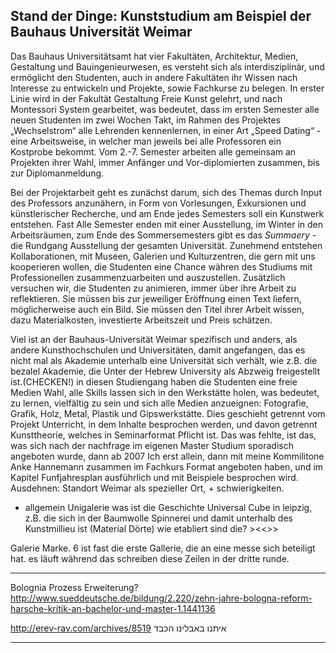 ## Stand der Dinge: Kunststudium am Beispiel der Bauhaus Universität Weimar

Das Bauhaus Universitätsamt hat vier Fakultäten, Architektur, Medien, Gestaltung und Bauingenieurwesen, es versteht sich als interdisziplinär, und ermöglicht den Studenten, auch in andere Fakultäten ihr Wissen nach Interesse zu entwickeln und Projekte, sowie Fachkurse zu belegen. In erster Linie wird in der Fakultät Gestaltung Freie Kunst gelehrt, und nach Montessori System gearbeitet, was bedeutet, dass im ersten Semester alle neuen Studenten im zwei Wochen Takt, im Rahmen des Projektes „Wechselstrom“ alle Lehrenden kennenlernen, in einer Art „Speed Dating“ - eine Arbeitsweise, in welcher man jeweils bei alle Professoren ein Kostprobe bekommt. Vom 2.-7. Semester arbeiten alle gemeinsam an Projekten ihrer Wahl, immer Anfänger und Vor-diplomierten zusammen, bis zur Diplomanmeldung.

Bei der Projektarbeit geht es zunächst darum, sich des Themas durch Input des Professors anzunähern, in Form von Vorlesungen, Exkursionen und künstlerischer Recherche, und am Ende jedes Semesters soll ein Kunstwerk entstehen. Fast Alle Semester enden mit einer Ausstellung, im Winter in den Arbeitsräumen, zum Ende des Sommersemesters gibt es das *Summaery* - die Rundgang Ausstellung der gesamten Universität. Zunehmend entstehen Kollaborationen, mit Museen, Galerien und Kulturzentren, die gern mit uns kooperieren wollen, die Studenten eine Chance währen des Studiums mit Professionellen zusammenzuarbeiten und auszustellen. Zusätzlich versuchen wir, die Studenten zu animieren, immer über ihre Arbeit zu reflektieren. Sie müssen bis zur jeweiliger Eröffnung einen Text liefern, möglicherweise auch ein Bild. Sie müssen den Titel ihrer Arbeit wissen, dazu Materialkosten, investierte Arbeitszeit und Preis schätzen.

Viel ist an der Bauhaus-Universität Weimar spezifisch und anders, als andere Kunsthochschulen und Universitäten, damit angefangen, das es nicht mal als Akademie unterhalb eine Universität sich verhält, wie z.B. die bezalel Akademie, die Unter der Hebrew University als Abzweig freigestellt ist.(CHECKEN!) in diesen Studiengang haben die Studenten eine freie Medien Wahl, alle Skills lassen sich in den Werkstätte holen, was bedeutet, zu lernen, vielfältig zu sein und sich alle Medien anzueignen: Fotografie, Grafik, Holz, Metal, Plastik und Gipswerkstätte. Dies geschieht getrennt vom Projekt Unterricht, in dem Inhalte besprochen werden, und davon getrennt Kunsttheorie, welches in Seminarformat Pflicht ist. Das was fehlte, ist das, was sich nach der nachfrage im eigenen Master Studium sporadisch angeboten wurde, dann ab 2007 Ich erst allein, dann mit meine Kommilitone Anke Hannemann zusammen im Fachkurs Format angeboten haben, und im Kapitel Funfjahresplan ausführlich und mit Beispiele besprochen wird.
Ausdehnen:
Standort Weimar als spezieller Ort, + schwierigkeiten.



+ allgemein Unigalerie was ist die Geschichte Universal Cube in leipzig, z.B. die sich in der Baumwolle Spinnerei und damit unterhalb des Kunstmillieu ist
(Material Dörte)
wie etabliert sind die? ><<>>

Galerie Marke. 6 ist fast die erste Gallerie, die an eine messe sich beteiligt hat. es läuft während das schreiben diese Zeilen in der dritte runde.
- - - 

Bolognia Prozess Erweiterung?
http://www.sueddeutsche.de/bildung/2.220/zehn-jahre-bologna-reform-harsche-kritik-an-bachelor-und-master-1.1441136

http://erev-rav.com/archives/8519 איתנו באבלינו הכבד

- - -  

